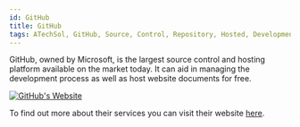 ```yaml
---
id: GitHub
title: GitHub
tags: ATechSol, GitHub, Source, Control, Repository, Hosted, Development
---
```


GitHub, owned by Microsoft, is the largest source control and hosting platform available on the market today. It can aid in managing the development process as well as host website documents for free.

[<img alt="GitHub's Website" src="/img/GitHub.png" />](https://github.com/)

To find out more about their services you can visit their website [here](https://github.com/).
